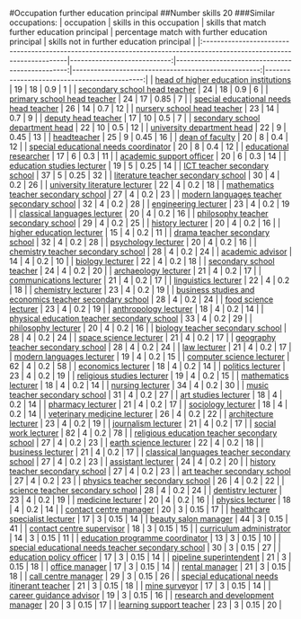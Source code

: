 #Occupation further education principal
##Number skills 20
###Similar occupations:
| occupation                                                                                                            |   skills in this occupation |   skills that match further education principal |   percentage match with further education principal |   skills not in further education principal |
|:----------------------------------------------------------------------------------------------------------------------|----------------------------:|------------------------------------------------:|----------------------------------------------------:|--------------------------------------------:|
| [head of higher education institutions](head_of_higher_education_institutions.md)                                     |                          19 |                                              18 |                                                0.9  |                                           1 |
| [secondary school head teacher](secondary_school_head_teacher.md)                                                     |                          24 |                                              18 |                                                0.9  |                                           6 |
| [primary school head teacher](primary_school_head_teacher.md)                                                         |                          24 |                                              17 |                                                0.85 |                                           7 |
| [special educational needs head teacher](special_educational_needs_head_teacher.md)                                   |                          26 |                                              14 |                                                0.7  |                                          12 |
| [nursery school head teacher](nursery_school_head_teacher.md)                                                         |                          23 |                                              14 |                                                0.7  |                                           9 |
| [deputy head teacher](deputy_head_teacher.md)                                                                         |                          17 |                                              10 |                                                0.5  |                                           7 |
| [secondary school department head](secondary_school_department_head.md)                                               |                          22 |                                              10 |                                                0.5  |                                          12 |
| [university department head](university_department_head.md)                                                           |                          22 |                                               9 |                                                0.45 |                                          13 |
| [headteacher](headteacher.md)                                                                                         |                          25 |                                               9 |                                                0.45 |                                          16 |
| [dean of faculty](dean_of_faculty.md)                                                                                 |                          20 |                                               8 |                                                0.4  |                                          12 |
| [special educational needs coordinator](special_educational_needs_coordinator.md)                                     |                          20 |                                               8 |                                                0.4  |                                          12 |
| [educational researcher](educational_researcher.md)                                                                   |                          17 |                                               6 |                                                0.3  |                                          11 |
| [academic support officer](academic_support_officer.md)                                                               |                          20 |                                               6 |                                                0.3  |                                          14 |
| [education studies lecturer](education_studies_lecturer.md)                                                           |                          19 |                                               5 |                                                0.25 |                                          14 |
| [ICT teacher secondary school](ICT_teacher_secondary_school.md)                                                       |                          37 |                                               5 |                                                0.25 |                                          32 |
| [literature teacher secondary school](literature_teacher_secondary_school.md)                                         |                          30 |                                               4 |                                                0.2  |                                          26 |
| [university literature lecturer](university_literature_lecturer.md)                                                   |                          22 |                                               4 |                                                0.2  |                                          18 |
| [mathematics teacher secondary school](mathematics_teacher_secondary_school.md)                                       |                          27 |                                               4 |                                                0.2  |                                          23 |
| [modern languages teacher secondary school](modern_languages_teacher_secondary_school.md)                             |                          32 |                                               4 |                                                0.2  |                                          28 |
| [engineering lecturer](engineering_lecturer.md)                                                                       |                          23 |                                               4 |                                                0.2  |                                          19 |
| [classical languages lecturer](classical_languages_lecturer.md)                                                       |                          20 |                                               4 |                                                0.2  |                                          16 |
| [philosophy teacher secondary school](philosophy_teacher_secondary_school.md)                                         |                          29 |                                               4 |                                                0.2  |                                          25 |
| [history lecturer](history_lecturer.md)                                                                               |                          20 |                                               4 |                                                0.2  |                                          16 |
| [higher education lecturer](higher_education_lecturer.md)                                                             |                          15 |                                               4 |                                                0.2  |                                          11 |
| [drama teacher secondary school](drama_teacher_secondary_school.md)                                                   |                          32 |                                               4 |                                                0.2  |                                          28 |
| [psychology lecturer](psychology_lecturer.md)                                                                         |                          20 |                                               4 |                                                0.2  |                                          16 |
| [chemistry teacher secondary school](chemistry_teacher_secondary_school.md)                                           |                          28 |                                               4 |                                                0.2  |                                          24 |
| [academic advisor](academic_advisor.md)                                                                               |                          14 |                                               4 |                                                0.2  |                                          10 |
| [biology lecturer](biology_lecturer.md)                                                                               |                          22 |                                               4 |                                                0.2  |                                          18 |
| [secondary school teacher](secondary_school_teacher.md)                                                               |                          24 |                                               4 |                                                0.2  |                                          20 |
| [archaeology lecturer](archaeology_lecturer.md)                                                                       |                          21 |                                               4 |                                                0.2  |                                          17 |
| [communications lecturer](communications_lecturer.md)                                                                 |                          21 |                                               4 |                                                0.2  |                                          17 |
| [linguistics lecturer](linguistics_lecturer.md)                                                                       |                          22 |                                               4 |                                                0.2  |                                          18 |
| [chemistry lecturer](chemistry_lecturer.md)                                                                           |                          23 |                                               4 |                                                0.2  |                                          19 |
| [business studies and economics teacher secondary school](business_studies_and_economics_teacher_secondary_school.md) |                          28 |                                               4 |                                                0.2  |                                          24 |
| [food science lecturer](food_science_lecturer.md)                                                                     |                          23 |                                               4 |                                                0.2  |                                          19 |
| [anthropology lecturer](anthropology_lecturer.md)                                                                     |                          18 |                                               4 |                                                0.2  |                                          14 |
| [physical education teacher secondary school](physical_education_teacher_secondary_school.md)                         |                          33 |                                               4 |                                                0.2  |                                          29 |
| [philosophy lecturer](philosophy_lecturer.md)                                                                         |                          20 |                                               4 |                                                0.2  |                                          16 |
| [biology teacher secondary school](biology_teacher_secondary_school.md)                                               |                          28 |                                               4 |                                                0.2  |                                          24 |
| [space science lecturer](space_science_lecturer.md)                                                                   |                          21 |                                               4 |                                                0.2  |                                          17 |
| [geography teacher secondary school](geography_teacher_secondary_school.md)                                           |                          28 |                                               4 |                                                0.2  |                                          24 |
| [law lecturer](law_lecturer.md)                                                                                       |                          21 |                                               4 |                                                0.2  |                                          17 |
| [modern languages lecturer](modern_languages_lecturer.md)                                                             |                          19 |                                               4 |                                                0.2  |                                          15 |
| [computer science lecturer](computer_science_lecturer.md)                                                             |                          62 |                                               4 |                                                0.2  |                                          58 |
| [economics lecturer](economics_lecturer.md)                                                                           |                          18 |                                               4 |                                                0.2  |                                          14 |
| [politics lecturer](politics_lecturer.md)                                                                             |                          23 |                                               4 |                                                0.2  |                                          19 |
| [religious studies lecturer](religious_studies_lecturer.md)                                                           |                          19 |                                               4 |                                                0.2  |                                          15 |
| [mathematics lecturer](mathematics_lecturer.md)                                                                       |                          18 |                                               4 |                                                0.2  |                                          14 |
| [nursing lecturer](nursing_lecturer.md)                                                                               |                          34 |                                               4 |                                                0.2  |                                          30 |
| [music teacher secondary school](music_teacher_secondary_school.md)                                                   |                          31 |                                               4 |                                                0.2  |                                          27 |
| [art studies lecturer](art_studies_lecturer.md)                                                                       |                          18 |                                               4 |                                                0.2  |                                          14 |
| [pharmacy lecturer](pharmacy_lecturer.md)                                                                             |                          21 |                                               4 |                                                0.2  |                                          17 |
| [sociology lecturer](sociology_lecturer.md)                                                                           |                          18 |                                               4 |                                                0.2  |                                          14 |
| [veterinary medicine lecturer](veterinary_medicine_lecturer.md)                                                       |                          26 |                                               4 |                                                0.2  |                                          22 |
| [architecture lecturer](architecture_lecturer.md)                                                                     |                          23 |                                               4 |                                                0.2  |                                          19 |
| [journalism lecturer](journalism_lecturer.md)                                                                         |                          21 |                                               4 |                                                0.2  |                                          17 |
| [social work lecturer](social_work_lecturer.md)                                                                       |                          82 |                                               4 |                                                0.2  |                                          78 |
| [religious education teacher secondary school](religious_education_teacher_secondary_school.md)                       |                          27 |                                               4 |                                                0.2  |                                          23 |
| [earth science lecturer](earth_science_lecturer.md)                                                                   |                          22 |                                               4 |                                                0.2  |                                          18 |
| [business lecturer](business_lecturer.md)                                                                             |                          21 |                                               4 |                                                0.2  |                                          17 |
| [classical languages teacher secondary school](classical_languages_teacher_secondary_school.md)                       |                          27 |                                               4 |                                                0.2  |                                          23 |
| [assistant lecturer](assistant_lecturer.md)                                                                           |                          24 |                                               4 |                                                0.2  |                                          20 |
| [history teacher secondary school](history_teacher_secondary_school.md)                                               |                          27 |                                               4 |                                                0.2  |                                          23 |
| [art teacher secondary school](art_teacher_secondary_school.md)                                                       |                          27 |                                               4 |                                                0.2  |                                          23 |
| [physics teacher secondary school](physics_teacher_secondary_school.md)                                               |                          26 |                                               4 |                                                0.2  |                                          22 |
| [science teacher secondary school](science_teacher_secondary_school.md)                                               |                          28 |                                               4 |                                                0.2  |                                          24 |
| [dentistry lecturer](dentistry_lecturer.md)                                                                           |                          23 |                                               4 |                                                0.2  |                                          19 |
| [medicine lecturer](medicine_lecturer.md)                                                                             |                          20 |                                               4 |                                                0.2  |                                          16 |
| [physics lecturer](physics_lecturer.md)                                                                               |                          18 |                                               4 |                                                0.2  |                                          14 |
| [contact centre manager](contact_centre_manager.md)                                                                   |                          20 |                                               3 |                                                0.15 |                                          17 |
| [healthcare specialist lecturer](healthcare_specialist_lecturer.md)                                                   |                          17 |                                               3 |                                                0.15 |                                          14 |
| [beauty salon manager](beauty_salon_manager.md)                                                                       |                          44 |                                               3 |                                                0.15 |                                          41 |
| [contact centre supervisor](contact_centre_supervisor.md)                                                             |                          18 |                                               3 |                                                0.15 |                                          15 |
| [curriculum administrator](curriculum_administrator.md)                                                               |                          14 |                                               3 |                                                0.15 |                                          11 |
| [education programme coordinator](education_programme_coordinator.md)                                                 |                          13 |                                               3 |                                                0.15 |                                          10 |
| [special educational needs teacher secondary school](special_educational_needs_teacher_secondary_school.md)           |                          30 |                                               3 |                                                0.15 |                                          27 |
| [education policy officer](education_policy_officer.md)                                                               |                          17 |                                               3 |                                                0.15 |                                          14 |
| [pipeline superintendent](pipeline superintendent.md)                                                                 |                          21 |                                               3 |                                                0.15 |                                          18 |
| [office manager](office_manager.md)                                                                                   |                          17 |                                               3 |                                                0.15 |                                          14 |
| [rental manager](rental_manager.md)                                                                                   |                          21 |                                               3 |                                                0.15 |                                          18 |
| [call centre manager](call_centre_manager.md)                                                                         |                          29 |                                               3 |                                                0.15 |                                          26 |
| [special educational needs itinerant teacher](special_educational_needs_itinerant_teacher.md)                         |                          21 |                                               3 |                                                0.15 |                                          18 |
| [mine surveyor](mine_surveyor.md)                                                                                     |                          17 |                                               3 |                                                0.15 |                                          14 |
| [career guidance advisor](career_guidance_advisor.md)                                                                 |                          19 |                                               3 |                                                0.15 |                                          16 |
| [research and development manager](research_and_development_manager.md)                                               |                          20 |                                               3 |                                                0.15 |                                          17 |
| [learning support teacher](learning_support_teacher.md)                                                               |                          23 |                                               3 |                                                0.15 |                                          20 |

